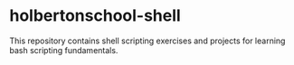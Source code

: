 # holbertonschool-shell

This repository contains shell scripting exercises and projects for learning bash scripting fundamentals.
